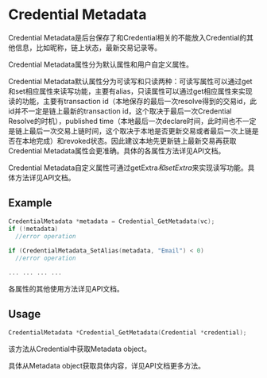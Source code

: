 # Credential Metadata

Credential Metadata是后台保存了和Credential相关的不能放入Credential的其他信息，比如昵称，链上状态，最新交易记录等。

Credential  Metadata属性分为默认属性和用户自定义属性。

Credential  Metadata默认属性分为可读写和只读两种：可读写属性可以通过get和set相应属性来读写功能，主要有alias，只读属性可以通过get相应属性来实现读的功能，主要有transaction id（本地保存的最后一次resolve得到的交易id，此id并不一定是链上最新的transaction id，这个取决于最后一次Credential Resolve的时机），published time（本地最后一次declare时间，此时间也不一定是链上最后一次交易上链时间，这个取决于本地是否更新交易或者最后一次上链是否在本地完成）和revoked状态。因此建议本地先更新链上最新交易再获取Credential Metadata属性会更准确。具体的各属性方法详见API文档。

Credential Metadata自定义属性可通过getExtra*和setExtra*来实现读写功能。具体方法详见API文档。

## Example

```c
CredentialMetadata *metadata = Credential_GetMetadata(vc);
if (!metadata)
  //error operation
  
if (CredentialMetadata_SetAlias(metadata, "Email") < 0)
  //error operation

... ... ... ...
```

各属性的其他使用方法详见API文档。

## Usage

```c
CredentialMetadata *Credential_GetMetadata(Credential *credential);
```

该方法从Credential中获取Metadata object。

具体从Metadata object获取具体内容，详见API文档更多方法。
